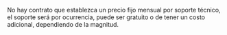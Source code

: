 

No hay contrato que establezca un precio fijo mensual por soporte técnico, el soporte será por ocurrencia, puede ser gratuito o de tener un costo adicional, dependiendo de la magnitud.